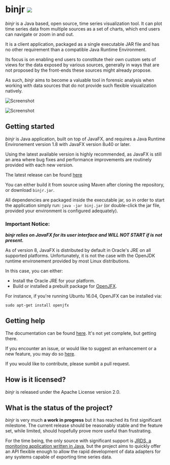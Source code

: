 # binjr ![](https://travis-ci.org/fthevenet/binjr.svg?branch=master)

*binjr* is a Java based, open source, time series visualization tool. It can plot time series data from multiple sources as a set of charts, which end users can navigate or zoom in and out.

It is a client application, packaged as a single executable JAR file and has no other requirement than a compatible Java Runtime Environment.

Its focus is on enabling end users to constitute their own custom sets of views for the data exposed by various sources, generally in ways that are not proposed by the front-ends these sources might already propose. 

As such, *binjr* aims to become a valuable tool in forensic analysis when working with data sources that do not provide such flexible visualization natively.

![Screenshot](http://www.binjr.eu/assets/images/screenshot01.png)

![Screenshot](http://www.binjr.eu/assets/images/screenshot02.png)

## Getting started


_binjr_ is Java application, built on top of JavaFX, and requires a Java Runtime Environement version 1.8 with JavaFX version 8u40 or later.

Using the latest available version is highly recommended, as JavaFX is still an area where bug fixes and performance improvements are routinely provided with each new version.

The latest release can be found [here](https://github.com/fthevenet/binjr/releases/latest) 

You can either build it from source using Maven after cloning the repository, or download `binjr.jar`.

All dependencies are packaged inside the executable jar, so in order to start the application simply run: `java -jar binj.jar` (or double-click the jar file, provided your environment is configured adequately).

### Important Notice:

_**binjr relies on JavaFX for its user interface and WILL NOT START if is not present.**_

As of version 8, JavaFX is distributed by default in Oracle's JRE on all supported platforms. Unfortunately, it is not the case with the OpenJDK runtime environement provided by most Linux distributions.

In this case, you can either:
* Install the Oracle JRE for your platform.
* Build or installed a prebuilt package for [OpenJFX](http://openjdk.java.net/projects/openjfx/).

For instance, if you're running Ubuntu 16.04, OpenJFX can be installed via:

`sudo apt-get install openjfx`


## Getting help
The documentation can be found [here](https://github.com/fthevenet/binjr/wiki/Reference). It's not yet complete, but getting there.

If you encounter an issue, or would like to suggest an enhancement or a new feature, you may do so [here](https://github.com/fthevenet/binjr/issues).

If you would like to contribute, please sumbit a pull request.

## How is it licensed?

*binjr* is released under the Apache License version 2.0.

## What is the status of the project?

*binjr* is very much **a work in progress** but it has reached its first significant milestone. The current release should be reasonably stable and the feature set, while limited, should hopefully prove more useful than frustrating.

For the time being, the only source with significant support is [JRDS, a monitoring application written in Java](http://jrds.fr/), but the project aims to quickly offer an API flexible enough to allow the rapid development of data adapters for any systems capable of exporting time series data.
